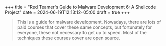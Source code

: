 +++
title = "Red Teamer's Guide to Malware Development 6: A Shellcode Project"
date = 2024-06-19T12:13:12-05:00
draft = true
+++

> This is a guide for malware development. Nowadays, there are lots of paid courses that cover these same concepts, but fortunately for everyone, these not necessary to get up to speed. Most of the techniques these courses cover are open source.
